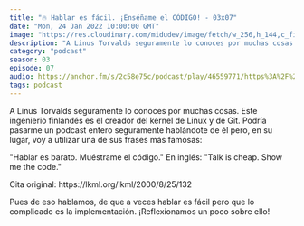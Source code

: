 ```yaml
---
title: "🔥 Hablar es fácil. ¡Enséñame el CÓDIGO! - 03x07"
date: "Mon, 24 Jan 2022 10:00:00 GMT"
image: "https://res.cloudinary.com/midudev/image/fetch/w_256,h_144,c_fill,f_auto/https://d3t3ozftmdmh3i.cloudfront.net/production/podcast_uploaded_episode400/7340239/7340239-1642952451955-c8480d2565282.jpg"
description: "A Linus Torvalds seguramente lo conoces por muchas cosas. Este ingenierio finlandés es el creador del kernel de Linux y de Git. Podría pasarme un podcast entero seguramente hablánd"
category: "podcast"
season: 03
episode: 07
audio: https://anchor.fm/s/2c58e75c/podcast/play/46559771/https%3A%2F%2Fd3ctxlq1ktw2nl.cloudfront.net%2Fstaging%2F2022-0-23%2Fe8f86abc-036b-0584-3ab2-9f5dd79e6cff.m4a
tags: podcast
---
```


<p>A Linus Torvalds seguramente lo conoces por muchas cosas. Este ingenierio finlandés es el creador del kernel de Linux y de Git. Podría pasarme un podcast entero seguramente hablándote de él pero, en su lugar, voy a utilizar una de sus frases más famosas:</p>
<p>"Hablar es barato. Muéstrame el código." En inglés: "Talk is cheap. Show me the code."</p>
<p>Cita original: https://lkml.org/lkml/2000/8/25/132</p>
<p>Pues de eso hablamos, de que a veces hablar es fácil pero que lo complicado es la implementación. ¡Reflexionamos un poco sobre ello!</p>
